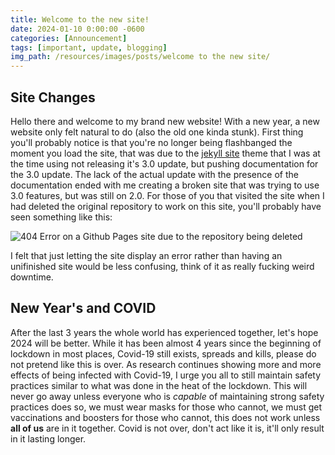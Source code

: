 ```yaml
---
title: Welcome to the new site!
date: 2024-01-10 0:00:00 -0600
categories: [Announcement]
tags: [important, update, blogging]
img_path: /resources/images/posts/welcome to the new site/
---
```

## Site Changes

Hello there and welcome to my brand new website! With a new year, a new website only felt natural to do (also the old one kinda stunk). First thing you'll probably notice is that you're no longer being flashbanged the moment you load the site, that was due to the [jekyll site](https://jekyllrb.com/) theme that I was at the time using not releasing it's 3.0 update, but pushing documentation for the 3.0 update. The lack of the actual update with the presence of the documentation ended with me creating a broken site that was trying to use 3.0 features, but was still on 2.0. For those of you that visited the site when I had deleted the original repository to work on this site, you'll probably have seen something like this:

![404 Error on a Github Pages site due to the repository being deleted](404.png)

I felt that just letting the site display an error rather than having an unifinished site would be less confusing, think of it as really fucking weird downtime.

## New Year's and COVID

After the last 3 years the whole world has experienced together, let's hope 2024 will be better. While it has been almost 4 years since the beginning of lockdown in most places, Covid-19 still exists, spreads and kills, please do not pretend like this is over. As research continues showing more and more effects of being infected with Covid-19, I urge you all to still maintain safety practices similar to what was done in the heat of the lockdown. This will never go away unless everyone who is *capable* of maintaining strong safety practices does so, we must wear masks for those who cannot, we must get vaccinations and boosters for those who cannot, this does not work unless **all of us** are in it together. Covid is not over, don't act like it is, it'll only result in it lasting longer.
